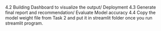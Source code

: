 4.2 Building Dashboard to visualize the output/ Deployment
4.3 Generate final report and recommendation/ Evaluate Model accuracy
4.4 Copy the model weight file from Task 2 and put it in streamlit folder once you run streamlit program.
